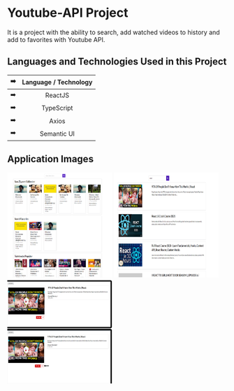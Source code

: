 # Youtube-API Project

It is a project with the ability to search, add watched videos to history and add to favorites with Youtube API. 

## Languages and Technologies Used in this Project

| :arrow_right: | Language / Technology  |  
| ------------- |:-------------:|
| :arrow_right: |  ReactJS | 
| :arrow_right: | TypeScript | 
| :arrow_right: | Axios  |  
| :arrow_right: | Semantic UI  | 

## Application Images

<p>
<a href="https://github.com/Residenttt/Youtube-API/blob/master/img/01.png" target="_blank">
<img src="https://github.com/Residenttt/Youtube-API/blob/master/img/01.png" width="240" style="max-width:100%;"></a>
  
<a href="https://github.com/Residenttt/Youtube-API/blob/master/img/02.png" target="_blank">
<img src="https://github.com/Residenttt/Youtube-API/blob/master/img/02.png" width="240" style="max-width:100%;"></a>
  
<a href="https://github.com/Residenttt/Youtube-API/blob/master/img/03.png" target="_blank">
<img src="https://github.com/Residenttt/Youtube-API/blob/master/img/03.png" width="240" style="max-width:100%;"></a>


  
</p>
